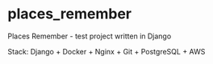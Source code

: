 # places_remember
Places Remember - test project written in Django

Stack: Django + Docker + Nginx + Git + PostgreSQL + AWS
